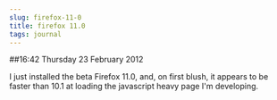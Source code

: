 ```yaml
---
slug: firefox-11-0
title: firefox 11.0
tags: journal
---
```


##16:42 Thursday 23 February 2012

I just installed the beta Firefox 11.0, and, on first blush, it appears to be faster than 10.1 at loading the javascript heavy page I'm developing.

 
